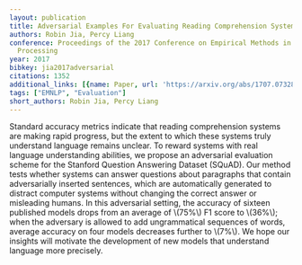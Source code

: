 ```yaml
---
layout: publication
title: Adversarial Examples For Evaluating Reading Comprehension Systems
authors: Robin Jia, Percy Liang
conference: Proceedings of the 2017 Conference on Empirical Methods in Natural Language
  Processing
year: 2017
bibkey: jia2017adversarial
citations: 1352
additional_links: [{name: Paper, url: 'https://arxiv.org/abs/1707.07328'}]
tags: ["EMNLP", "Evaluation"]
short_authors: Robin Jia, Percy Liang
---
```

Standard accuracy metrics indicate that reading comprehension systems are
making rapid progress, but the extent to which these systems truly understand
language remains unclear. To reward systems with real language understanding
abilities, we propose an adversarial evaluation scheme for the Stanford
Question Answering Dataset (SQuAD). Our method tests whether systems can answer
questions about paragraphs that contain adversarially inserted sentences, which
are automatically generated to distract computer systems without changing the
correct answer or misleading humans. In this adversarial setting, the accuracy
of sixteen published models drops from an average of \\(75%\\) F1 score to \\(36%\\);
when the adversary is allowed to add ungrammatical sequences of words, average
accuracy on four models decreases further to \\(7%\\). We hope our insights will
motivate the development of new models that understand language more precisely.